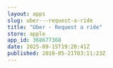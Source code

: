 ```yaml
---
layout: apps
slug: uber---request-a-ride
title: "Uber - Request a ride"
store: apple
app_id: 368677368
date: 2025-09-15T19:20:41Z
published: 2010-05-21T03:11:23Z
---
```


